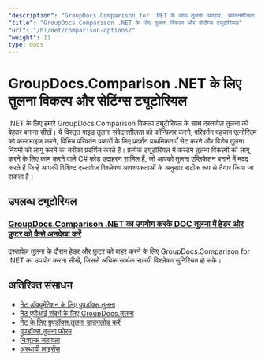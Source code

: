 ```yaml
---
"description": "GroupDocs.Comparison for .NET के साथ तुलना व्यवहार, संवेदनशीलता और प्रदर्शन विकल्पों को अनुकूलित करने के लिए चरण-दर-चरण ट्यूटोरियल।"
"title": "GroupDocs.Comparison .NET के लिए तुलना विकल्प और सेटिंग्स ट्यूटोरियल"
"url": "/hi/net/comparison-options/"
"weight": 11
type: docs
---
```

# GroupDocs.Comparison .NET के लिए तुलना विकल्प और सेटिंग्स ट्यूटोरियल

.NET के लिए हमारे GroupDocs.Comparison विकल्प ट्यूटोरियल के साथ दस्तावेज़ तुलना को बेहतर बनाना सीखें। ये विस्तृत गाइड तुलना संवेदनशीलता को कॉन्फ़िगर करने, परिवर्तन पहचान एल्गोरिदम को कस्टमाइज़ करने, विभिन्न परिवर्तन प्रकारों के लिए प्रदर्शन प्राथमिकताएँ सेट करने और विशेष तुलना नियमों को लागू करने का तरीका प्रदर्शित करते हैं। प्रत्येक ट्यूटोरियल में कस्टम तुलना विकल्पों को लागू करने के लिए काम करने वाले C# कोड उदाहरण शामिल हैं, जो आपको तुलना एप्लिकेशन बनाने में मदद करते हैं जिन्हें आपकी विशिष्ट दस्तावेज़ विश्लेषण आवश्यकताओं के अनुसार सटीक रूप से तैयार किया जा सकता है।

## उपलब्ध ट्यूटोरियल

### [GroupDocs.Comparison .NET का उपयोग करके DOC तुलना में हेडर और फ़ुटर को कैसे अनदेखा करें](./groupdocs-comparison-net-ignore-headers-footers/)
दस्तावेज़ तुलना के दौरान हेडर और फ़ुटर को बाहर करने के लिए GroupDocs.Comparison for .NET का उपयोग करना सीखें, जिससे अधिक सार्थक सामग्री विश्लेषण सुनिश्चित हो सके।

## अतिरिक्त संसाधन

- [नेट डॉक्यूमेंटेशन के लिए ग्रुपडॉक्स.तुलना](https://docs.groupdocs.com/comparison/net/)
- [नेट एपीआई संदर्भ के लिए GroupDocs.तुलना](https://reference.groupdocs.com/comparison/net/)
- [नेट के लिए ग्रुपडॉक्स.तुलना डाउनलोड करें](https://releases.groupdocs.com/comparison/net/)
- [ग्रुपडॉक्स.तुलना फोरम](https://forum.groupdocs.com/c/comparison)
- [निःशुल्क सहायता](https://forum.groupdocs.com/)
- [अस्थायी लाइसेंस](https://purchase.groupdocs.com/temporary-license/)